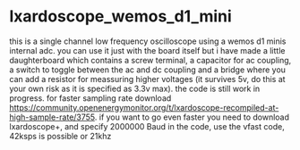 # lxardoscope_wemos_d1_mini
this is a single channel low frequency oscilloscope using a wemos d1 minis internal adc. you can use it just with the board itself but i have made a little daughterboard which contains a screw terminal, a capacitor for ac coupling, a switch to toggle between the ac and dc coupling and a bridge where you can add a resistor for meassuring higher voltages (it survives 5v, do this at your own risk as it is specified as 3.3v max). the code is still work in progress. for faster sampling rate download
https://community.openenergymonitor.org/t/lxardoscope-recompiled-at-high-sample-rate/3755. if you want to go even faster you need to download lxardoscope+, and specify 2000000 Baud in the code, use the vfast code, 42ksps is possible or 21khz

